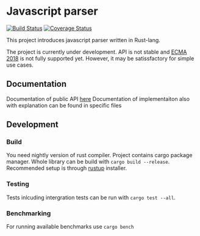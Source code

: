 # Javascript parser

[![Build Status](https://travis-ci.com/retep007/javascript-es9-parser.svg?branch=master)](https://travis-ci.com/retep007/javascript-es9-parser)
[![Coverage Status](https://coveralls.io/repos/github/retep007/javascript-es9-parser/badge.svg?branch=master)](https://coveralls.io/github/retep007/javascript-es9-parser?branch=master)

This project introduces javascript parser written in Rust-lang.

The project is currently under development. API is not stable and [ECMA 2018](http://www.ecma-international.org/ecma-262/9.0/index.html#sec-statements) is not fully supported yet. However, it may be satissfactory for simple use cases.

## Documentation
Documentation of public API [here](https://retep007.github.io/javascript-es9-parser/)
Documentation of implementaiton also with explanation can be found in specific files

## Development
### Build
You need nightly version of rust compiler. Project contains cargo package manager. Whole library can be build
with `cargo build --release`. Recommended setup is through [rustup](https://rustup.rs/) installer.
### Testing
Tests inlcuding intergration tests can be run with `cargo test --all`.
### Benchmarking
For running available benchmarks use `cargo bench`